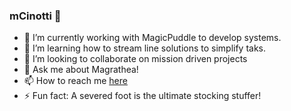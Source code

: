 ### **mCinotti**  👋

- 🔭 I’m currently working with MagicPuddle to develop systems.
- 🌱 I’m learning how to stream line solutions to simplify taks.
- 👯 I’m looking to collaborate on mission driven projects
- 💬 Ask me about Magrathea!
- 📫 How to reach me [here](https://mcinotti.netlify.app)
- ⚡ Fun fact: A severed foot is the ultimate stocking stuffer!
